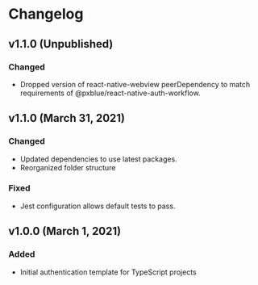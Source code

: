 # Changelog

## v1.1.0 (Unpublished)

### Changed
-   Dropped version of react-native-webview peerDependency to match requirements of @pxblue/react-native-auth-workflow.

## v1.1.0 (March 31, 2021)

### Changed
-   Updated dependencies to use latest packages.
-   Reorganized folder structure

### Fixed
-   Jest configuration allows default tests to pass.


## v1.0.0 (March 1, 2021)

### Added

-   Initial authentication template for TypeScript projects